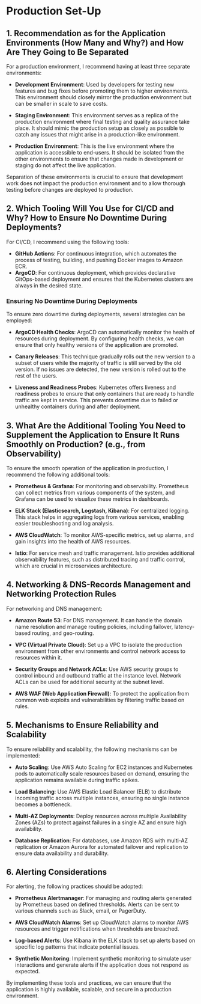 # Production Set-Up

## 1. Recommendation as for the Application Environments (How Many and Why?) and How Are They Going to Be Separated

For a production environment, I recommend having at least three separate environments:

- **Development Environment**: Used by developers for testing new features and bug fixes before promoting them to higher environments. This environment should closely mirror the production environment but can be smaller in scale to save costs.

- **Staging Environment**: This environment serves as a replica of the production environment where final testing and quality assurance take place. It should mimic the production setup as closely as possible to catch any issues that might arise in a production-like environment.

- **Production Environment**: This is the live environment where the application is accessible to end-users. It should be isolated from the other environments to ensure that changes made in development or staging do not affect the live application.

Separation of these environments is crucial to ensure that development work does not impact the production environment and to allow thorough testing before changes are deployed to production.

## 2. Which Tooling Will You Use for CI/CD and Why? How to Ensure No Downtime During Deployments?

For CI/CD, I recommend using the following tools:

- **GitHub Actions**: For continuous integration, which automates the process of testing, building, and pushing Docker images to Amazon ECR.
- **ArgoCD**: For continuous deployment, which provides declarative GitOps-based deployment and ensures that the Kubernetes clusters are always in the desired state.

### Ensuring No Downtime During Deployments

To ensure zero downtime during deployments, several strategies can be employed:

- **ArgoCD Health Checks**: ArgoCD can automatically monitor the health of resources during deployment. By configuring health checks, we can ensure that only healthy versions of the application are promoted.

- **Canary Releases**: This technique gradually rolls out the new version to a subset of users while the majority of traffic is still served by the old version. If no issues are detected, the new version is rolled out to the rest of the users.

- **Liveness and Readiness Probes**: Kubernetes offers liveness and readiness probes to ensure that only containers that are ready to handle traffic are kept in service. This prevents downtime due to failed or unhealthy containers during and after deployment.

## 3. What Are the Additional Tooling You Need to Supplement the Application to Ensure It Runs Smoothly on Production? (e.g., from Observability)

To ensure the smooth operation of the application in production, I recommend the following additional tools:

- **Prometheus & Grafana**: For monitoring and observability. Prometheus can collect metrics from various components of the system, and Grafana can be used to visualize these metrics in dashboards.

- **ELK Stack (Elasticsearch, Logstash, Kibana)**: For centralized logging. This stack helps in aggregating logs from various services, enabling easier troubleshooting and log analysis.

- **AWS CloudWatch**: To monitor AWS-specific metrics, set up alarms, and gain insights into the health of AWS resources.

- **Istio**: For service mesh and traffic management. Istio provides additional observability features, such as distributed tracing and traffic control, which are crucial in microservices architecture.

## 4. Networking & DNS-Records Management and Networking Protection Rules

For networking and DNS management:

- **Amazon Route 53**: For DNS management. It can handle the domain name resolution and manage routing policies, including failover, latency-based routing, and geo-routing.

- **VPC (Virtual Private Cloud)**: Set up a VPC to isolate the production environment from other environments and control network access to resources within it.

- **Security Groups and Network ACLs**: Use AWS security groups to control inbound and outbound traffic at the instance level. Network ACLs can be used for additional security at the subnet level.

- **AWS WAF (Web Application Firewall)**: To protect the application from common web exploits and vulnerabilities by filtering traffic based on rules.

## 5. Mechanisms to Ensure Reliability and Scalability

To ensure reliability and scalability, the following mechanisms can be implemented:

- **Auto Scaling**: Use AWS Auto Scaling for EC2 instances and Kubernetes pods to automatically scale resources based on demand, ensuring the application remains available during traffic spikes.

- **Load Balancing**: Use AWS Elastic Load Balancer (ELB) to distribute incoming traffic across multiple instances, ensuring no single instance becomes a bottleneck.

- **Multi-AZ Deployments**: Deploy resources across multiple Availability Zones (AZs) to protect against failures in a single AZ and ensure high availability.

- **Database Replication**: For databases, use Amazon RDS with multi-AZ replication or Amazon Aurora for automated failover and replication to ensure data availability and durability.

## 6. Alerting Considerations

For alerting, the following practices should be adopted:

- **Prometheus Alertmanager**: For managing and routing alerts generated by Prometheus based on defined thresholds. Alerts can be sent to various channels such as Slack, email, or PagerDuty.

- **AWS CloudWatch Alarms**: Set up CloudWatch alarms to monitor AWS resources and trigger notifications when thresholds are breached.

- **Log-based Alerts**: Use Kibana in the ELK stack to set up alerts based on specific log patterns that indicate potential issues.

- **Synthetic Monitoring**: Implement synthetic monitoring to simulate user interactions and generate alerts if the application does not respond as expected.

By implementing these tools and practices, we can ensure that the application is highly available, scalable, and secure in a production environment.
